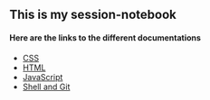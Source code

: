 ## This is my session-notebook

#### Here are the links to the different documentations
- [CSS](css/)
- [HTML](css/)
- [JavaScript](javascript/)
- [Shell and Git](shell-and-git/)